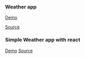 ### Weather app

[Demo](https://serafimpoch.github.io/weather/)

[Source](https://github.com/SerafimPoch/kottans_frontend/tree/master/task_10)

### Simple Weather app with react

[Demo](https://github.com/SerafimPoch/weather-react)
[Source](https://codesandbox.io/s/km4op2wvy5)
